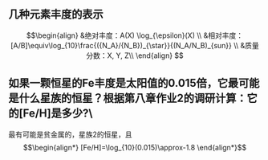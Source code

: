 ## 几种元素丰度的表示
$$\begin{align}
&绝对丰度：A(X) \log_{\epsilon}(X) \\
&相对丰度：[A/B]\equiv\log_{10}\frac{({N_A}/{N_B})_{\star}}{(N_A/N_B)_{sun}} \\
&质量分数：X, Y, Z\\
\end{align}
$$
##  如果⼀颗恒星的Fe丰度是太阳值的0.015倍，它最可能是什么星族的恒星？根据第⼋章作业2的调研计算：它的[Fe/H]是多少?\
最有可能是贫金属的，星族2的恒星，且
$$\begin{align*}
[Fe/H]=\log_{10}(0.015)\approx-1.8
\end{align*}$$
